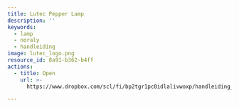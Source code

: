 ```yaml
---
title: Lutec Pepper Lamp
description: ''
keywords:
  - lamp
  - noraly
  - handleiding
image: lutec_logo.png
resource_id: 8a91-b362-b4ff
actions:
  - title: Open
    url: >-
      https://www.dropbox.com/scl/fi/bp2tgr1pc0idlalivwoxp/handleiding_lamp_noraly_lutec_pepper.pdf?rlkey=67aoid34fbx60bg7x3r89vslp&st=8n7rbztg&dl=0

---
```






